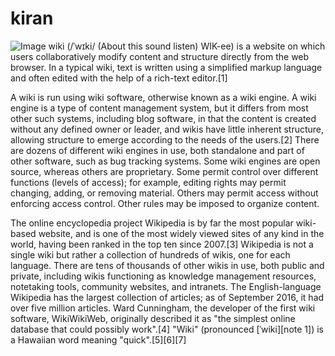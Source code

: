 kiran
=======
![Image](https://github.com/45kiran/45kiran.github.io/blob/master/image.JPG?raw=true)
 wiki (/ˈwɪki/ (About this sound listen) WIK-ee) is a website on which users collaboratively modify content and structure directly from the web browser. In a typical wiki, text is written using a simplified markup language and often edited with the help of a rich-text editor.[1]

A wiki is run using wiki software, otherwise known as a wiki engine. A wiki engine is a type of content management system, but it differs from most other such systems, including blog software, in that the content is created without any defined owner or leader, and wikis have little inherent structure, allowing structure to emerge according to the needs of the users.[2] There are dozens of different wiki engines in use, both standalone and part of other software, such as bug tracking systems. Some wiki engines are open source, whereas others are proprietary. Some permit control over different functions (levels of access); for example, editing rights may permit changing, adding, or removing material. Others may permit access without enforcing access control. Other rules may be imposed to organize content.

The online encyclopedia project Wikipedia is by far the most popular wiki-based website, and is one of the most widely viewed sites of any kind in the world, having been ranked in the top ten since 2007.[3] Wikipedia is not a single wiki but rather a collection of hundreds of wikis, one for each language. There are tens of thousands of other wikis in use, both public and private, including wikis functioning as knowledge management resources, notetaking tools, community websites, and intranets. The English-language Wikipedia has the largest collection of articles; as of September 2016, it had over five million articles. Ward Cunningham, the developer of the first wiki software, WikiWikiWeb, originally described it as "the simplest online database that could possibly work".[4] "Wiki" (pronounced [ˈwiki][note 1]) is a Hawaiian word meaning "quick".[5][6][7]
